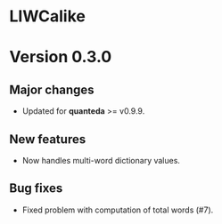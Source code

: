 # LIWCalike 

# Version 0.3.0 

## Major changes

* Updated for **quanteda** >= v0.9.9.

## New features

* Now handles multi-word dictionary values.

## Bug fixes

* Fixed problem with computation of total words (#7).

